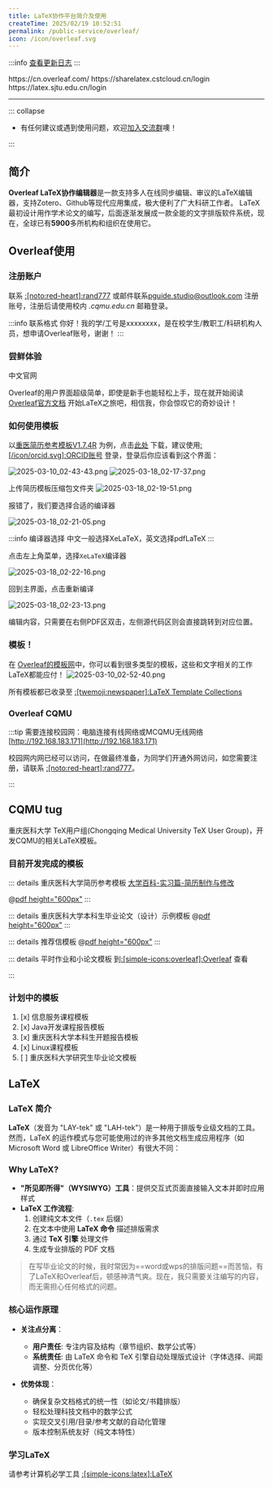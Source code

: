 ```yaml
---
title: LaTeX协作平台简介及使用
createTime: 2025/02/19 10:52:51
permalink: /public-service/overleaf/
icon: /icon/overleaf.svg
---
```


:::info [查看更新日志](/public-service/overleaf/releases/)
:::



<CardGrid>
<LinkCard icon="/icon/overleaf.svg" href="https://latex.cqmu.online" title="公网测试环境" description="预发布，与公网地址内容一致"></LinkCard>
<LinkCard icon="/icon/overleaf.svg" href="http://192.168.183.171" title="重医校园网内网地址" description="校园网可访问"></LinkCard>
<LinkCard icon="/icon/overleaf.svg" href="https://latex.cqmu.edu.cn" title="重医校园网外网访问地址" description="暂未开通"></LinkCard>
<LinkCard icon="/icon/overleaf.svg" href="https://cn.overleaf.com/" title="Overleaf 中文官网">https://cn.overleaf.com/</LinkCard>
<LinkCard icon="/icon/overleaf.svg" href="https://sharelatex.cstcloud.cn/" title="中国科技云开放通行证">https://sharelatex.cstcloud.cn/login</LinkCard>
<LinkCard icon="/icon/overleaf.svg" href="https://latex.sjtu.edu.cn/login" title="上海交通大学企业版">https://latex.sjtu.edu.cn/login</LinkCard>
</CardGrid>

---




::: collapse

- 有任何建议或遇到使用问题，欢迎[加入交流群](https://qm.qq.com/q/bt3h76SF1e)噢！

  <CardGrid>
    <ImageCard
      image="/src/2025-04-25_16-46-40.png"
      title="Overleaf CQMU交流群"
      description="群号:1046824912"
      href="https://qm.qq.com/q/bt3h76SF1e"
    />
  </CardGrid>

:::
## 简介

**Overleaf LaTeX协作编辑器**是一款支持多人在线同步编辑、审议的LaTeX编辑器，支持Zotero、Github等现代应用集成，极大便利了广大科研工作者。
LaTeX最初设计用作学术论文的编写，后面逐渐发展成一款全能的文字排版软件系统，现在，全球已有**5900**多所机构和组织在使用它。

## Overleaf使用

### 注册账户

联系 [:[noto:red-heart]:rand777](/friends/persons/)
或邮件联系[pguide.studio@outlook.com](mailto:pguide.studio@outlook.com) 注册账号，注册后请使用校内 _.cqmu.edu.cn_ 邮箱登录。

:::info 联系格式
你好！我的学/工号是xxxxxxxx，是在校学生/教职工/科研机构人员，想申请Overleaf账号，谢谢！
:::

### 尝鲜体验

<LinkCard icon="/icon/overleaf.svg" title="Overleaf在线官网" href="https://cn.overleaf.com/">中文官网</LinkCard>

Overleaf的用户界面超级简单，即使是新手也能轻松上手，现在就开始阅读[Overleaf官方文档](https://cn.overleaf.com/learn/how-to/Creating_a_document_in_Overleaf#Introduction)
开始LaTeX之旅吧，相信我，你会惊叹它的奇妙设计！

### 如何使用模板

以[重医简历参考模板V1.7.4R](/campus-wiki/internship/resume/#latex-参考模板)
为例，点击[此处](https://cos.cqmu.online/docs/CQMU-%E7%AE%80%E5%8E%86%E6%A8%A1%E6%9D%BFV1.7.4%20R.zip)
下载，建议使用[:[/icon/orcid.svg]:ORCID账号](https://info.orcid.org/zh-CN/%E4%BB%80%E4%B9%88%E6%98%AF-orcid/)
登录，登录后你应该看到这个界面：

![2025-03-10_02-43-43.png](../../../.vuepress/public/src/2025-03-10_02-43-43.png)
![2025-03-18_02-17-37.png](../../../.vuepress/public/src/2025-03-18_02-17-37.png)

上传简历模板压缩包文件夹
![2025-03-18_02-19-51.png](../../../.vuepress/public/src/2025-03-18_02-19-51.png)

报错了，我们要选择合适的编译器

![2025-03-18_02-21-05.png](../../../.vuepress/public/src/2025-03-18_02-21-05.png)

:::info 编译器选择
中文一般选择XeLaTeX，英文选择pdfLaTeX
:::

点击左上角菜单，选择`XeLaTeX`编译器

![2025-03-18_02-22-16.png](../../../.vuepress/public/src/2025-03-18_02-22-16.png)

回到主界面，点击重新编译

![2025-03-18_02-23-13.png](../../../.vuepress/public/src/2025-03-18_02-23-13.png)

编辑内容，只需要在右侧PDF区双击，左侧源代码区则会直接跳转到对应位置。

### 模板！

在 [Overleaf的模板网](https://cn.overleaf.com/latex/templates)中，你可以看到很多类型的模板，这些和文字相关的工作LaTeX都能应付！
![2025-03-10_02-52-40.png](../../../.vuepress/public/src/2025-03-10_02-52-40.png)

所有模板都已收录至 [:[twemoji:newspaper]:LaTeX Template Collections](/public-service/overleaf/latex-template-collections/)

### Overleaf CQMU

:::tip 需要连接校园网：电脑连接有线网络或MCQMU无线网络
[http://192.168.183.171](http://192.168.183.171)

校园网内网已经可以访问，在做最终准备，为同学们开通外网访问，如您需要注册，请联系 [:[noto:red-heart]:rand777](/friends/persons/)。

:::

## CQMU tug

重庆医科大学 TeX用户组(Chongqing Medical University TeX User Group)，开发CQMU的相关LaTeX模板。

### 目前开发完成的模板

::: details 重庆医科大学简历参考模板
[大学百科-实习篇-简历制作与修改](/campus-wiki/internship/resume/)

@[pdf height="600px"](https://cos.cqmu.online/docs/CQMU_%E7%AE%80%E5%8E%86%E6%A8%A1%E6%9D%BFV1_7_4_R.pdf)
:::

::: details 重庆医科大学本科生毕业论文（设计）示例模板
@[pdf height="600px"](https://cos.cqmu.online/docs/cqmu-bs-thesis.pdf)
:::

::: details 推荐信模板
@[pdf height="600px"](https://cos.cqmu.online/docs/recommand-cqmu.pdf)
:::

::: details 平时作业和小论文模板
到[:[simple-icons:overleaf]:Overleaf](https://cn.overleaf.com/latex/templates/cqmu-researchreport/qghkqhhtzfkp)
查看

:::

### 计划中的模板

1. [x] 信息服务课程模板
2. [x] Java开发课程报告模板
3. [x] 重庆医科大学本科生开题报告模板
4. [x] Linux课程模板
5. [ ] 重庆医科大学研究生毕业论文模板

## LaTeX

### LaTeX 简介

**LaTeX**（发音为 "LAY-tek" 或 "LAH-tek"）是一种用于排版专业级文档的工具。然而，LaTeX
的运作模式与您可能使用过的许多其他文档生成应用程序（如 Microsoft Word 或 LibreOffice Writer）有很大不同：

### Why LaTeX?

- **"所见即所得"（WYSIWYG）工具**：提供交互式页面直接输入文本并即时应用样式
- **LaTeX 工作流程**:
    1. 创建纯文本文件（`.tex` 后缀）
    2. 在文本中使用 **LaTeX 命令** 描述排版需求
    3. 通过 **TeX 引擎** 处理文件
    4. 生成专业排版的 PDF 文档

> 在写毕业论文的时候，我时常因为==word或wps的排版问题==而苦恼，有了LaTeX和Overleaf后，顿感神清气爽。现在，我只需要关注编写的内容，而无需担心任何格式的问题。

### 核心运作原理

- **关注点分离**：
    - **用户责任**: 专注内容及结构（章节组织、数学公式等）
    - **系统责任**: 由 LaTeX 命令和 TeX 引擎自动处理版式设计（字体选择、间距调整、分页优化等）

- **优势体现**：
    - 确保复杂文档格式的统一性（如论文/书籍排版）
    - 轻松处理科技文档中的数学公式
    - 实现交叉引用/目录/参考文献的自动化管理
    - 版本控制系统友好（纯文本特性）

### 学习LaTeX

请参考计算机必学工具 [:[simple-icons:latex]:LaTeX](/csdiy/tools-must/latex/)

